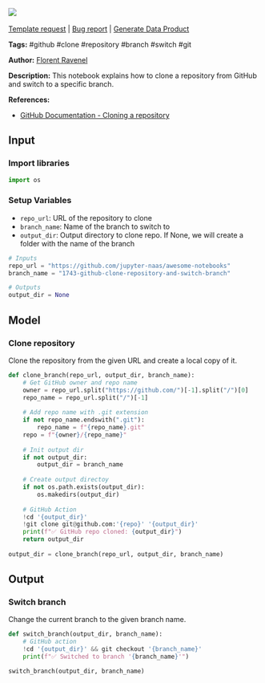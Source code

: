 <a href="https://app.naas.ai/user-redirect/naas/downloader?url=https://raw.githubusercontent.com/jupyter-naas/awesome-notebooks/master/GitHub/GitHub_Clone_repository_and_switch_branch.ipynb" target="_parent"><img src="https://naasai-public.s3.eu-west-3.amazonaws.com/open_in_naas.svg"/></a><br><br><a href="https://github.com/jupyter-naas/awesome-notebooks/issues/new?assignees=&labels=&template=template-request.md&title=Tool+-+Action+of+the+notebook+">Template request</a> | <a href="https://github.com/jupyter-naas/awesome-notebooks/issues/new?assignees=&labels=bug&template=bug_report.md&title=GitHub+-+Clone+repository+and+switch+branch:+Error+short+description">Bug report</a> | <a href="https://app.naas.ai/user-redirect/naas/downloader?url=https://raw.githubusercontent.com/jupyter-naas/awesome-notebooks/master/Naas/Naas_Start_data_product.ipynb" target="_parent">Generate Data Product</a>

**Tags:** #github #clone #repository #branch #switch #git

**Author:** [Florent Ravenel](https://www.linkedin.com/in/florent-ravenel/)

**Description:** This notebook explains how to clone a repository from GitHub and switch to a specific branch.

**References:**
- [GitHub Documentation - Cloning a repository](https://docs.github.com/en/github/creating-cloning-and-archiving-repositories/cloning-a-repository)

## Input

### Import libraries


```python
import os
```

### Setup Variables
- `repo_url`: URL of the repository to clone
- `branch_name`: Name of the branch to switch to
- `output_dir`: Output directory to clone repo. If None, we will create a folder with the name of the branch


```python
# Inputs
repo_url = "https://github.com/jupyter-naas/awesome-notebooks"
branch_name = "1743-github-clone-repository-and-switch-branch"

# Outputs
output_dir = None
```

## Model

### Clone repository
Clone the repository from the given URL and create a local copy of it.


```python
def clone_branch(repo_url, output_dir, branch_name):
    # Get GitHub owner and repo name
    owner = repo_url.split("https://github.com/")[-1].split("/")[0]
    repo_name = repo_url.split("/")[-1]
    
    # Add repo name with .git extension
    if not repo_name.endswith(".git"):
        repo_name = f"{repo_name}.git"
    repo = f"{owner}/{repo_name}"
        
    # Init output dir
    if not output_dir:
        output_dir = branch_name
    
    # Create output directoy
    if not os.path.exists(output_dir):
        os.makedirs(output_dir)
        
    # GitHub Action
    !cd '{output_dir}'
    !git clone git@github.com:'{repo}' '{output_dir}'
    print(f"✅ GitHub repo cloned: {output_dir}")
    return output_dir
    
output_dir = clone_branch(repo_url, output_dir, branch_name)
```

## Output

### Switch branch
Change the current branch to the given branch name.


```python
def switch_branch(output_dir, branch_name):
    # GitHub action
    !cd '{output_dir}' && git checkout '{branch_name}'
    print(f"✅ Switched to branch '{branch_name}'")

switch_branch(output_dir, branch_name)
```

 

 
